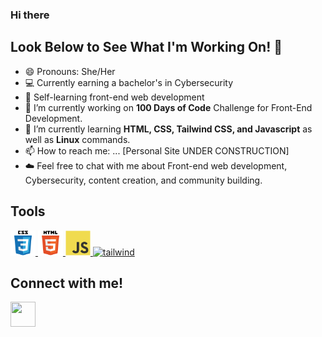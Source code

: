 ### Hi there

## Look Below to See What I'm Working On! 👋 

- 😄 Pronouns: She/Her
- 💻 Currently earning a bachelor's in Cybersecurity
- 📕 Self-learning front-end web development
- 🔭 I’m currently working on <b>100 Days of Code</b> Challenge for Front-End Development.
- 🌱 I’m currently learning <b> HTML, CSS, Tailwind CSS, and Javascript</b> as well as <b>Linux</b> commands.
- 📫 How to reach me: ... [Personal Site UNDER CONSTRUCTION]
- ☁️ Feel free to chat with me about Front-end web development, Cybersecurity, content creation, and community building.

## Tools
<p align="left"> <a href="https://www.w3schools.com/css/" target="_blank"> <img src="https://raw.githubusercontent.com/devicons/devicon/master/icons/css3/css3-original-wordmark.svg" alt="css3" width="40" height="40"/> </a> <a href="https://www.w3.org/html/" target="_blank"> <img src="https://raw.githubusercontent.com/devicons/devicon/master/icons/html5/html5-original-wordmark.svg" alt="html5" width="40" height="40"/> </a> <a href="https://developer.mozilla.org/en-US/docs/Web/JavaScript" target="_blank"> <img src="https://raw.githubusercontent.com/devicons/devicon/master/icons/javascript/javascript-original.svg" alt="javascript" width="40" height="40"/> </a> <a href="https://tailwindcss.com/" target="_blank"> <img src="https://www.vectorlogo.zone/logos/tailwindcss/tailwindcss-icon.svg" alt="tailwind" width="40" height="40"/> </a> </p>


## Connect with me! 
<a href="https://twitter.com/AlexandriasTech"><img src="https://raw.githubusercontent.com/rahuldkjain/github-profile-readme-generator/master/src/images/icons/Social/twitter.svg" height="40" width="40"> </a>
